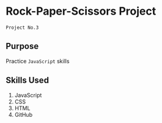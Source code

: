 # Rock-Paper-Scissors Project
`Project No.3`

## Purpose
Practice `JavaScript` skills

## Skills Used
1. JavaScript
2. CSS
3. HTML
4. GitHub

